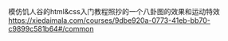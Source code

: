 模仿饥人谷的html&css入门教程照抄的一个八卦图的效果和运动特效
https://xiedaimala.com/courses/9dbe920a-0773-41eb-bb70-c9899c581b64#/common
